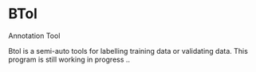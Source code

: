 # BTol
Annotation Tool

Btol is a semi-auto tools for labelling training data or validating data.
This program is still working in progress ..
